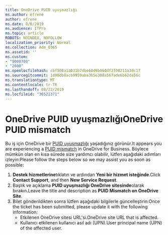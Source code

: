```yaml
---
title: OneDrive PUID uyuşmazlığı
ms.author: efrene
author: efrene
ms.date: 8/8/2019
ms.audience: ITPro
ms.topic: article
ROBOTS: NOINDEX, NOFOLLOW
localization_priority: Normal
ms.collection: Adm_O365
ms.assetid: ''
ms.custom:
- "9000700"
- "2600"
ms.openlocfilehash: cbf508a1a031b7dbe60d9b060df2f08211a3dc17
ms.sourcegitcommit: 1d98db8acb9959aba3b5e308a567ade6b62da56c
ms.translationtype: MT
ms.contentlocale: tr-TR
ms.lasthandoff: 08/22/2019
ms.locfileid: "36521371"
---
```

# <a name="onedrive-puid-mismatch"></a><span data-ttu-id="975f8-102">OneDrive PUID uyuşmazlığı</span><span class="sxs-lookup"><span data-stu-id="975f8-102">OneDrive PUID mismatch</span></span>
<span data-ttu-id="975f8-103">Bu iş için OneDrive bir [PUID uyuşmazlığı](https://docs.microsoft.com/sharepoint/support/administration/access-denied-or-need-permission-error-sharepoint-online-or-onedrive-for-business#when-accessing-a-onedrive-site) yaşadığınız görünür.</span><span class="sxs-lookup"><span data-stu-id="975f8-103">It appears you are experiencing a [PUID mismatch](https://docs.microsoft.com/sharepoint/support/administration/access-denied-or-need-permission-error-sharepoint-online-or-onedrive-for-business#when-accessing-a-onedrive-site) in OneDrive for Business.</span></span> <span data-ttu-id="975f8-104">Böylece mümkün olan en kısa sürede size yardımcı olabilir, lütfen aşağıdaki adımları izleyin:</span><span class="sxs-lookup"><span data-stu-id="975f8-104">Please follow the steps below so we may assist you as soon as possible:</span></span>

1. <span data-ttu-id="975f8-105">**Destek hizmetlerine**tıklatın ve ardından **Yeni bir hizmet isteğinde**.</span><span class="sxs-lookup"><span data-stu-id="975f8-105">Click **Contact Support**, and then **New Service Request**.</span></span>
2. <span data-ttu-id="975f8-106">Başlık ve açıklama **PUID uyuşmazlığı OneDrive sitesinde**olarak bırakın.</span><span class="sxs-lookup"><span data-stu-id="975f8-106">Leave the title and description as **PUID Mismatch on OneDrive Site**.</span></span>
3. <span data-ttu-id="975f8-107">Bilet gönderildikten sonra lütfen aşağıdaki bilgilerle güncelleştirin:</span><span class="sxs-lookup"><span data-stu-id="975f8-107">Once the ticket has been submitted, please update it with the following information:</span></span>
    - <span data-ttu-id="975f8-108">Etkilenen OneDrive sitesi URL'si.</span><span class="sxs-lookup"><span data-stu-id="975f8-108">OneDrive site URL that is affected.</span></span>
    - <span data-ttu-id="975f8-109">Kullanıcı etkilenen kullanıcı asıl adı (UPN).</span><span class="sxs-lookup"><span data-stu-id="975f8-109">User principal name (UPN) of the affected user.</span></span>



